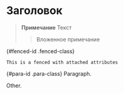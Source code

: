 # Заголовок

> **Примечание** Текст
> 
> > Вложенное примечание

{#fenced-id .fenced-class}

    This is a fenced with attached attributes
    

{#para-id .para-class} Paragraph.

Other.